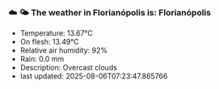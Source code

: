 ### ☁️ 🌤️  The weather in Florianópolis is: Florianópolis

- Temperature: 13.67°C
- On flesh: 13.49°C
- Relative air humidity: 92%
- Rain: 0.0 mm
- Description: Overcast clouds
- last updated: 2025-08-06T07:23:47.865766
